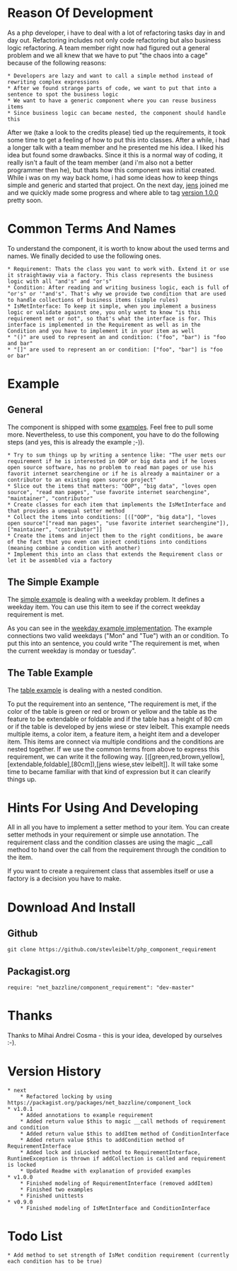 # Reason Of Development

As a php developer, i have to deal with a lot of refactoring tasks day in and day out. Refactoring includes not only code refactoring but also business logic refactoring. A team member right now had figured out a general problem and we all knew that we have to put "the chaos into a cage" because of the following reasons:

    * Developers are lazy and want to call a simple method instead of rewriting complex expressions
    * After we found strange parts of code, we want to put that into a sentence to spot the business logic
    * We want to have a generic component where you can reuse business items
    * Since business logic can became nested, the component should handle this

After we (take a look to the credits please) tied up the requirements, it took some time to get a feeling of how to put this into classes. After a while, i had a longer talk with a team member and he presented me his idea. I liked his idea but found some drawbacks. Since it this is a normal way of coding, it really isn't a fault of the team member (and i'm also not a better programmer then he), but thats how this component was initial created. While i was on my way back home, i had some ideas how to keep things simple and generic and started that project. On the next day, [jens](http://www.howtrueisfalse.de/ "jens blog - howtrueisfalse.de") joined me and we quickly made some progress and where able to tag [version 1.0.0](https://github.com/stevleibelt/php_component_requirement/tree/v1.0.0 "version 1.0.0 of php component requirement") pretty soon.

# Common Terms And Names

To understand the component, it is worth to know about the used terms and names. We finally decided to use the following ones.

    * Requirement: Thats the class you want to work with. Extend it or use it straightaway via a factory. This class represents the business logic with all "and's" and "or's"
    * Condition: After reading and writing business logic, each is full of "or's" or '"and's". That's why we provide two condition that are used to handle collections of business items (simple rules)
    * IsMetInterface: To keep it simple, when you implement a business logic or validate against one, you only want to know "is this requirement met or not", so that's what the interface is for. This interface is implemented in the Requirement as well as in the Condition and you have to implement it in your item as well
    * "()" are used to represent an and condition: ("foo", "bar") is "foo and bar"
    * "[]" are used to represent an or condition: ["foo", "bar"] is "foo or bar"

# Example

## General

The component is shipped with some [examples](https://github.com/stevleibelt/php_component_requirement/tree/master/examples/source/Example "examples for how to use the php component requirement"). Feel free to pull some more. Nevertheless, to use this component, you have to do the following steps (and yes, this is already the example ;-)).

    * Try to sum things up by writing a sentence like: "The user mets our requirement if he is interested in OOP or big data and if he loves open source software, has no problem to read man pages or use his favorit internet searchengine or if he is already a maintainer or a contributor to an existing open source project"
    * Slice out the items that matters: "OOP", "big data", "loves open source", "read man pages", "use favorite internet searchengine", "maintainer", "contributor"
    * Create classes for each item that implements the IsMetInterface and that provides a unequal setter method
    * Collect the items into conditions: [(["OOP", "big data"], "loves open source"["read man pages", "use favorite internet searchengine"]), ["maintainer", "contributor"]]
    * Create the items and inject them to the right conditions, be aware of the fact that you even can inject conditions into conditions (meaning combine a condition with another)
    * Implement this into an class that extends the Requirement class or let it be assembled via a factory

## The Simple Example

The [simple example](https://github.com/stevleibelt/php_component_requirement/tree/v1.0.0/examples/source/Example/Simple "php component requirement - simple example") is dealing with a weekday problem. It defines a weekday item. You can use this item to see if the correct weekday requirement is met.

As you can see in the [weekday example implementation](https://github.com/stevleibelt/php_component_requirement/blob/v1.0.0/examples/source/Example/Simple/WeekdayExample.php "php component requirement - simple example - weekday requirement implementation").
The example connections two valid weekdays ("Mon" and "Tue") with an or condition. To put this into an sentence, you could write "The requirement is met, when the current weekday is monday or tuesday".

## The Table Example

The [table example](https://github.com/stevleibelt/php_component_requirement/tree/v1.0.0/examples/source/Example/Table "php component requirement - table example") is dealing with a nested condition.

To put the requirement into an sentence, "The requirement is met, if the color of the table is green or red or brown or yellow and the table as the feature to be extendable or foldable and if the table has a height of 80 cm or if the table is developed by jens wiese or stev leibelt.
This example needs multiple items, a color item, a feature item, a height item and a developer item. This items are connect via multiple conditions and the conditions are nested together.
If we use the common terms from above to express this requirement, we can write it the following way. [([green,red,brown,yellow],[extendable,foldable],[80cm]),[jens wiese,stev leibelt]].
It will take some time to became familiar with that kind of expression but it can clearify things up.

# Hints For Using And Developing

All in all you have to implement a setter method to your item. You can create setter methods in your requirement or simple use annotation. The requirement class and the condition classes are using the magic __call method to hand over the call from the requirement through the condition to the item.  
  
If you want to create a requirement class that assembles itself or use a factory is a decision you have to make.

# Download And Install

## Github

    git clone https://github.com/stevleibelt/php_component_requirement

## Packagist.org

    require: "net_bazzline/component_requirement": "dev-master"

# Thanks

Thanks to Mihai Andrei Cosma - this is your idea, developed by ourselves :-).

# Version History

    * next
        * Refactored locking by using https://packagist.org/packages/net_bazzline/component_lock
    * v1.0.1
        * Added annotations to example requirement
        * Added return value $this to magic __call methods of requirement and condition
        * Added return value $this to addItem method of ConditionInterface
        * Added return value $this to addCondition method of RequirementInterface
        * Added lock and isLocked method to RequirementInterface, RuntimeException is thrown if addCollection is called and requirement is locked
        * Updated Readme with explanation of provided examples
    * v1.0.0
        * Finished modeling of RequirementInterface (removed addItem)
        * Finished two examples
        * Finished unittests
    * v0.9.0
        * Finished modeling of IsMetInterface and ConditionInterface

# Todo List

    * Add method to set strength of IsMet condition requirement (currently each condition has to be true)
